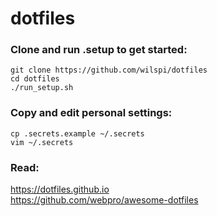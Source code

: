 # dotfiles

### Clone and run .setup to get started:  
```
git clone https://github.com/wilspi/dotfiles
cd dotfiles
./run_setup.sh
```


### Copy and edit personal settings:  
```
cp .secrets.example ~/.secrets
vim ~/.secrets
```


### Read:  
https://dotfiles.github.io  
https://github.com/webpro/awesome-dotfiles  
